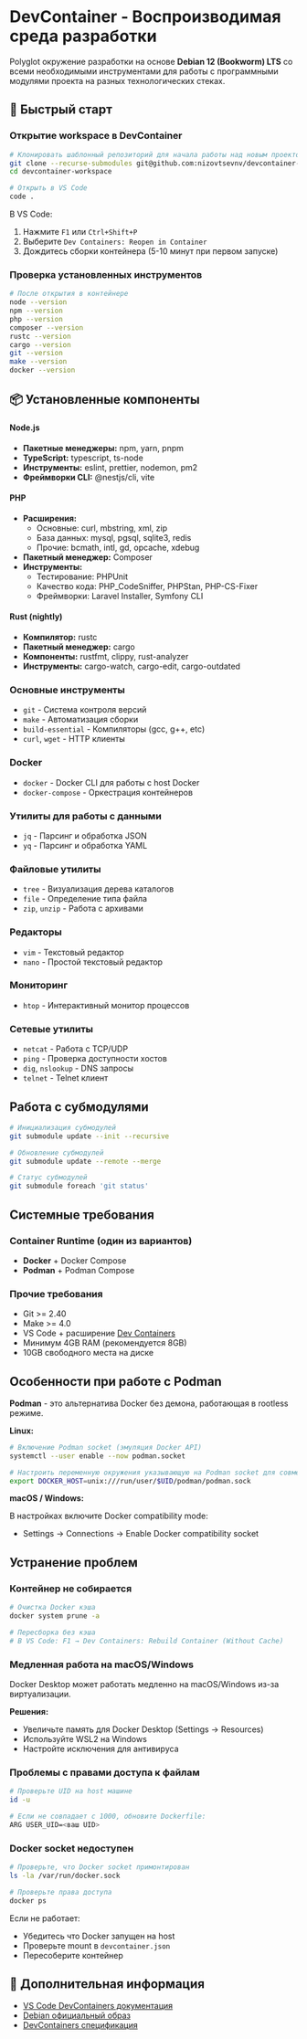 # DevContainer - Воспроизводимая среда разработки

Polyglot окружение разработки на основе **Debian 12 (Bookworm) LTS** со всеми необходимыми инструментами для работы с программными модулями проекта на разных технологических стеках.

## 🚀 Быстрый старт

### Открытие workspace в DevContainer

```bash
# Клонировать шаблонный репозиторий для начала работы над новым проектом
git clone --recurse-submodules git@github.com:nizovtsevnv/devcontainer-workspace.git
cd devcontainer-workspace

# Открыть в VS Code
code .
```

В VS Code:
1. Нажмите `F1` или `Ctrl+Shift+P`
2. Выберите `Dev Containers: Reopen in Container`
3. Дождитесь сборки контейнера (5-10 минут при первом запуске)

### Проверка установленных инструментов

```bash
# После открытия в контейнере
node --version
npm --version
php --version
composer --version
rustc --version
cargo --version
git --version
make --version
docker --version
```

## 📦 Установленные компоненты

#### Node.js
- **Пакетные менеджеры:** npm, yarn, pnpm
- **TypeScript:** typescript, ts-node
- **Инструменты:** eslint, prettier, nodemon, pm2
- **Фреймворки CLI:** @nestjs/cli, vite

#### PHP
- **Расширения:**
  - Основные: curl, mbstring, xml, zip
  - База данных: mysql, pgsql, sqlite3, redis
  - Прочие: bcmath, intl, gd, opcache, xdebug
- **Пакетный менеджер:** Composer
- **Инструменты:**
  - Тестирование: PHPUnit
  - Качество кода: PHP_CodeSniffer, PHPStan, PHP-CS-Fixer
  - Фреймворки: Laravel Installer, Symfony CLI

#### Rust (nightly)
- **Компилятор:** rustc
- **Пакетный менеджер:** cargo
- **Компоненты:** rustfmt, clippy, rust-analyzer
- **Инструменты:** cargo-watch, cargo-edit, cargo-outdated

### Основные инструменты
- `git` - Система контроля версий
- `make` - Автоматизация сборки
- `build-essential` - Компиляторы (gcc, g++, etc)
- `curl`, `wget` - HTTP клиенты

### Docker
- `docker` - Docker CLI для работы с host Docker
- `docker-compose` - Оркестрация контейнеров

### Утилиты для работы с данными
- `jq` - Парсинг и обработка JSON
- `yq` - Парсинг и обработка YAML

### Файловые утилиты
- `tree` - Визуализация дерева каталогов
- `file` - Определение типа файла
- `zip`, `unzip` - Работа с архивами

### Редакторы
- `vim` - Текстовый редактор
- `nano` - Простой текстовый редактор

### Мониторинг
- `htop` - Интерактивный монитор процессов

### Сетевые утилиты
- `netcat` - Работа с TCP/UDP
- `ping` - Проверка доступности хостов
- `dig`, `nslookup` - DNS запросы
- `telnet` - Telnet клиент

## Работа с субмодулями

```bash
# Инициализация субмодулей
git submodule update --init --recursive

# Обновление субмодулей
git submodule update --remote --merge

# Статус субмодулей
git submodule foreach 'git status'
```

## Системные требования

### Container Runtime (один из вариантов)
- **Docker** + Docker Compose
- **Podman** + Podman Compose

### Прочие требования
- Git >= 2.40
- Make >= 4.0
- VS Code + расширение [Dev Containers](https://marketplace.visualstudio.com/items?itemName=ms-vscode-remote.remote-containers)
- Минимум 4GB RAM (рекомендуется 8GB)
- 10GB свободного места на диске

## Особенности при работе с Podman

**Podman** - это альтернатива Docker без демона, работающая в rootless режиме.

**Linux:**
```bash
# Включение Podman socket (эмуляция Docker API)
systemctl --user enable --now podman.socket

# Настроить переменную окружения указывающую на Podman socket для совместимости с Docker
export DOCKER_HOST=unix:///run/user/$UID/podman/podman.sock
```

**macOS / Windows:**

В настройках включите Docker compatibility mode:
  - Settings → Connections → Enable Docker compatibility socket

## Устранение проблем

### Контейнер не собирается

```bash
# Очистка Docker кэша
docker system prune -a

# Пересборка без кэша
# В VS Code: F1 → Dev Containers: Rebuild Container (Without Cache)
```

### Медленная работа на macOS/Windows

Docker Desktop может работать медленно на macOS/Windows из-за виртуализации.

**Решения:**
- Увеличьте память для Docker Desktop (Settings → Resources)
- Используйте WSL2 на Windows
- Настройте исключения для антивируса

### Проблемы с правами доступа к файлам

```bash
# Проверьте UID на host машине
id -u

# Если не совпадает с 1000, обновите Dockerfile:
ARG USER_UID=<ваш UID>
```

### Docker socket недоступен

```bash
# Проверьте, что Docker socket примонтирован
ls -la /var/run/docker.sock

# Проверьте права доступа
docker ps
```

Если не работает:
- Убедитесь что Docker запущен на host
- Проверьте mount в `devcontainer.json`
- Пересоберите контейнер

## 📖 Дополнительная информация

- [VS Code DevContainers документация](https://code.visualstudio.com/docs/devcontainers/containers)
- [Debian официальный образ](https://hub.docker.com/_/debian)
- [DevContainers спецификация](https://containers.dev/)
